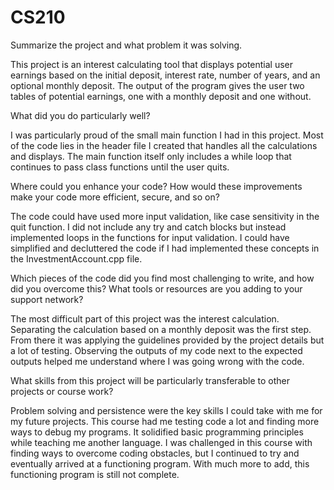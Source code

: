 # CS210
Summarize the project and what problem it was solving. 

This project is an interest calculating tool that displays potential user earnings based on the initial deposit, interest rate, number of years, and an optional monthly deposit. The output of the program gives the user two tables of potential earnings, one with a monthly deposit and one without. 

What did you do particularly well? 

I was particularly proud of the small main function I had in this project. Most of the code lies in the header file I created that handles all the calculations and displays. The main function itself only includes a while loop that continues to pass class functions until the user quits. 

Where could you enhance your code? How would these improvements make your code more efficient, secure, and so on? 

The code could have used more input validation, like case sensitivity in the quit function. I did not include any try and catch blocks but instead implemented loops in the functions for input validation. I could have simplified and decluttered the code if I had implemented these concepts in the InvestmentAccount.cpp file. 

Which pieces of the code did you find most challenging to write, and how did you overcome this? What tools or resources are you adding to your support network? 

The most difficult part of this project was the interest calculation. Separating the calculation based on a monthly deposit was the first step. From there it was applying the guidelines provided by the project details but a lot of testing. Observing the outputs of my code next to the expected outputs helped me understand where I was going wrong with the code. 

What skills from this project will be particularly transferable to other projects or course work? 

Problem solving and persistence were the key skills I could take with me for my future projects. This course had me testing code a lot and finding more ways to debug my programs. It solidified basic programming principles while teaching me another language. I was challenged in this course with finding ways to overcome coding obstacles, but I continued to try and eventually arrived at a functioning program. With much more to add, this functioning program is still not complete. 
